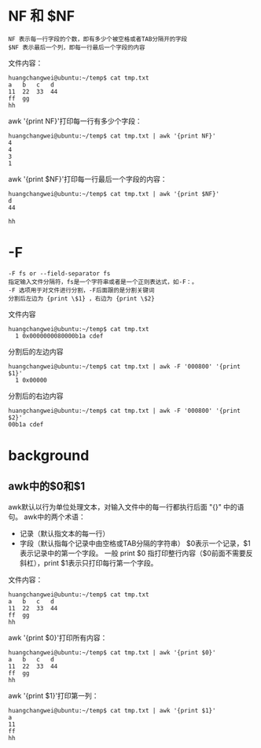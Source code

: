 # NF 和 \$NF
```
NF 表示每一行字段的个数，即有多少个被空格或者TAB分隔开的字段
$NF 表示最后一个列，即每一行最后一个字段的内容
```

文件内容：
```
huangchangwei@ubuntu:~/temp$ cat tmp.txt
a   b   c   d
11  22  33  44
ff  gg
hh
```

awk '{print NF}'打印每一行有多少个字段：
```
huangchangwei@ubuntu:~/temp$ cat tmp.txt | awk '{print NF}'
4
4
3
1
```

awk '{print $NF}'打印每一行最后一个字段的内容：
```
huangchangwei@ubuntu:~/temp$ cat tmp.txt | awk '{print $NF}'
d
44

hh
```

# -F
```
-F fs or --field-separator fs
指定输入文件分隔符，fs是一个字符串或者是一个正则表达式，如-F：。
-F 选项用于对文件进行分割，-F后面跟的是分割关键词
分割后左边为 {print \$1} ，右边为 {print \$2}
```

文件内容
```
huangchangwei@ubuntu:~/temp$ cat tmp.txt
  1 0x0000000080000b1a cdef
```

分割后的左边内容
```
huangchangwei@ubuntu:~/temp$ cat tmp.txt | awk -F '000800' '{print $1}'
  1 0x00000
```

分割后的右边内容
```
huangchangwei@ubuntu:~/temp$ cat tmp.txt | awk -F '000800' '{print $2}'
00b1a cdef
```

# background
## awk中的\$0和$1
awk默认以行为单位处理文本，对输入文件中的每一行都执行后面 "{}" 中的语句。
awk中的两个术语：
* 记录（默认指文本的每一行）
* 字段（默认指每个记录中由空格或TAB分隔的字符串）
\$0表示一个记录，\$1表示记录中的第一个字段。
一般 print \$0 指打印整行内容（$0前面不需要反斜杠），print \$1表示只打印每行第一个字段。

文件内容：
```
huangchangwei@ubuntu:~/temp$ cat tmp.txt
a   b   c   d
11  22  33  44
ff  gg
hh
```

awk '{print $0}'打印所有内容：
```
huangchangwei@ubuntu:~/temp$ cat tmp.txt | awk '{print $0}'
a   b   c   d
11  22  33  44
ff  gg
hh
```

awk '{print $1}'打印第一列：
```
huangchangwei@ubuntu:~/temp$ cat tmp.txt | awk '{print $1}'
a
11
ff
hh
```